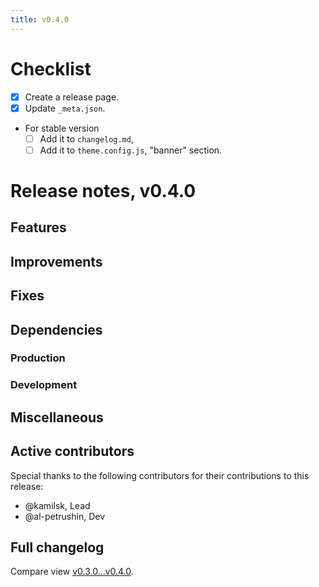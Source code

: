 ```yaml
---
title: v0.4.0
---
```


# Checklist

- [x] Create a release page.
- [x] Update `_meta.json`.
- For stable version
  - [ ] Add it to `changelog.md`,
  - [ ] Add it to `theme.config.js`, "banner" section.

# Release notes, v0.4.0

## Features

## Improvements

## Fixes

## Dependencies

### Production

### Development

## Miscellaneous

## Active contributors

Special thanks to the following contributors for their contributions to this release:
- @kamilsk, Lead
- @al-petrushin, Dev

## Full changelog

Compare view [v0.3.0...v0.4.0][].

[v0.3.0...v0.4.0]: https://github.com/tact-app/web/compare/v0.3.0...v0.4.0
